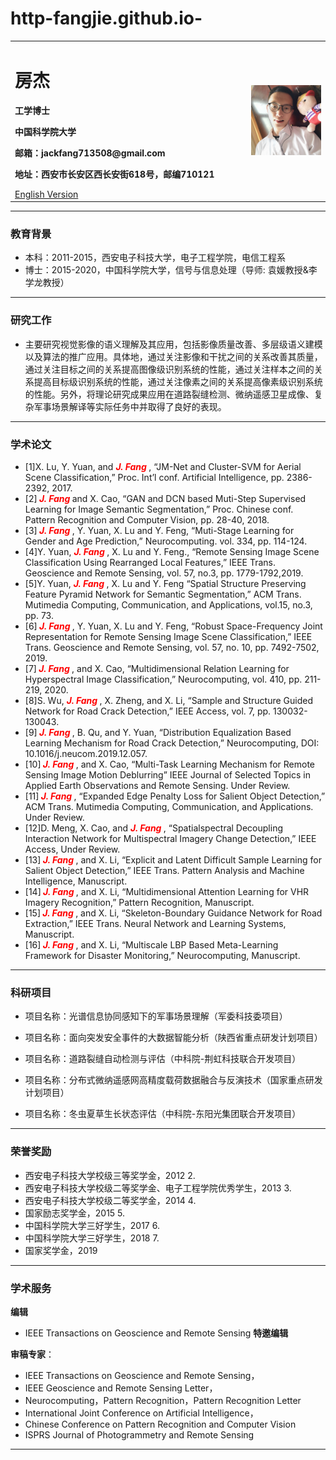 # http-fangjie.github.io-
<div>
<table border="0">
  <tr>
    <td width="75%">
      <h1>房杰</h1>
      <p><b>工学博士</b></p>
      <p><b>中国科学院大学</b></p>
      <p><b>邮箱：jackfang713508@gmail.com</b></p>
      <p><b>地址：西安市长安区西长安街618号，邮编710121 </b></p>
      <a href="/index-en.md">English Version</a>
    </td>
    <td width="25%">
      <img src="JackFang.jpg" width="100%">
    </td>
  </tr>
</table>
</div>

---

### 教育背景

- 本科：2011-2015，西安电子科技大学，电子工程学院，电信工程系 
- 博士：2015-2020，中国科学院大学，信号与信息处理（导师: 袁媛教授&李学龙教授） 

---


### 研究工作

- 主要研究视觉影像的语义理解及其应用，包括影像质量改善、多层级语义建模以及算法的推广应用。具体地，通过关注影像和干扰之间的关系改善其质量，通过关注目标之间的关系提高图像级识别系统的性能，通过关注样本之间的关系提高目标级识别系统的性能，通过关注像素之间的关系提高像素级识别系统的性能。另外，将理论研究成果应用在道路裂缝检测、微纳遥感卫星成像、复杂军事场景解译等实际任务中并取得了良好的表现。

---


### 学术论文

- [1]X. Lu, Y. Yuan, and ***<font color=red> J. Fang </font>***, “JM-Net and Cluster-SVM for Aerial Scene Classification,” Proc. Int’l conf. Artificial Intelligence, pp. 2386-2392, 2017. 
- [2]***<font color=red> J. Fang </font>*** and X. Cao, “GAN and DCN based Muti-Step Supervised Learning for Image Semantic Segmentation,” Proc. Chinese conf. Pattern Recognition and Computer Vision, pp. 28-40, 2018. 
- [3]***<font color=red> J. Fang </font>***, Y. Yuan, X. Lu and Y. Feng, “Muti-Stage Learning for Gender and Age Prediction,” Neurocomputing. vol. 334, pp. 114-124.
- [4]Y. Yuan, ***<font color=red> J. Fang </font>***, X. Lu and Y. Feng., “Remote Sensing Image Scene Classification Using Rearranged Local Features,” IEEE Trans. Geoscience and Remote Sensing, vol. 57, no.3, pp. 1779-1792,2019. 
- [5]Y. Yuan, ***<font color=red> J. Fang </font>***, X. Lu and Y. Feng “Spatial Structure Preserving Feature Pyramid Network for Semantic Segmentation,” ACM Trans. Mutimedia Computing, Communication, and Applications, vol.15, no.3, pp. 73. 
- [6]***<font color=red> J. Fang </font>***, Y. Yuan, X. Lu and Y. Feng, “Robust Space-Frequency Joint Representation for Remote Sensing Image Scene Classification,” IEEE Trans. Geoscience and Remote Sensing, vol. 57, no. 10, pp. 7492-7502, 2019. 
- [7]***<font color=red> J. Fang </font>***, and X. Cao, “Multidimensional Relation Learning for Hyperspectral Image Classification,” Neurocomputing, vol. 410, pp. 211-219, 2020. 
- [8]S. Wu, ***<font color=red> J. Fang </font>***, X. Zheng, and X. Li, “Sample and Structure Guided Network for Road Crack Detection,” IEEE Access, vol. 7, pp. 130032-130043. 
- [9]***<font color=red> J. Fang </font>***, B. Qu, and Y. Yuan, “Distribution Equalization Based Learning Mechanism for Road Crack Detection,” Neurocomputing, DOI: 10.1016/j.neucom.2019.12.057. 
- [10]***<font color=red> J. Fang </font>***, and X. Cao, “Multi-Task Learning Mechanism for Remote Sensing Image Motion Deblurring” IEEE Journal of Selected Topics in Applied Earth Observations and Remote Sensing. Under Review. 
- [11]***<font color=red> J. Fang </font>***, “Expanded Edge Penalty Loss for Salient Object Detection,” ACM Trans. Mutimedia Computing, Communication, and Applications. Under Review. 
- [12]D. Meng, X. Cao, and ***<font color=red> J. Fang </font>***, “Spatialspectral Decoupling Interaction Network for Multispectral Imagery Change Detection,” IEEE Access, Under Review. 
- [13]***<font color=red> J. Fang </font>***, and X. Li, “Explicit and Latent Difficult Sample Learning for Salient Object Detection,” IEEE Trans. Pattern Analysis and Machine Intelligence, Manuscript. 
- [14]***<font color=red> J. Fang </font>***, and X. Li, “Multidimensional Attention Learning for VHR Imagery Recognition,” Pattern Recognition, Manuscript. 
- [15]***<font color=red> J. Fang </font>***, and X. Li, “Skeleton-Boundary Guidance Network for Road Extraction,” IEEE Trans. Neural Network and Learning Systems, Manuscript. 
- [16]***<font color=red> J. Fang </font>***, and X. Li, “Multiscale LBP Based Meta-Learning Framework for Disaster Monitoring,” Neurocomputing, Manuscript.
             

---

### 科研项目
- 项目名称：光谱信息协同感知下的军事场景理解（军委科技委项目）

- 项目名称：面向突发安全事件的大数据智能分析（陕西省重点研发计划项目） 
   
- 项目名称：道路裂缝自动检测与评估（中科院-荆虹科技联合开发项目） 
    
- 项目名称：分布式微纳遥感网高精度载荷数据融合与反演技术（国家重点研发计划项目）
   
- 项目名称：冬虫夏草生长状态评估（中科院-东阳光集团联合开发项目）
   
---
### 荣誉奖励
-  西安电子科技大学校级三等奖学金，2012 2.
-  西安电子科技大学校级二等奖学金、电子工程学院优秀学生，2013 3. 
-  西安电子科技大学校级二等奖学金，2014 4. 
-  国家励志奖学金，2015 5. 
-  中国科学院大学三好学生，2017 6. 
-  中国科学院大学三好学生，2018 7.
-  国家奖学金，2019

---

### 学术服务

**编辑** 
- IEEE Transactions on Geoscience and Remote Sensing   **特邀编辑**

**审稿专家**： 
- IEEE Transactions on Geoscience and Remote Sensing，
- IEEE Geoscience and Remote Sensing Letter，
- Neurocomputing，Pattern Recognition，Pattern Recognition Letter
- International Joint Conference on Artificial Intelligence，
- Chinese Conference on Pattern Recognition and Computer Vision
- ISPRS Journal of Photogrammetry and Remote Sensing
---

 


